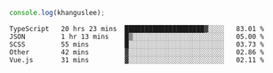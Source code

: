 ```js
console.log(khanguslee);
```

<!--START_SECTION:waka-->
```text
TypeScript   20 hrs 23 mins  ████████████████████▓░░░░   83.01 % 
JSON         1 hr 13 mins    █▒░░░░░░░░░░░░░░░░░░░░░░░   05.00 % 
SCSS         55 mins         █░░░░░░░░░░░░░░░░░░░░░░░░   03.73 % 
Other        42 mins         ▓░░░░░░░░░░░░░░░░░░░░░░░░   02.86 % 
Vue.js       31 mins         ▓░░░░░░░░░░░░░░░░░░░░░░░░   02.11 % 
```
<!--END_SECTION:waka-->

<!--
**khanguslee/khanguslee** is a ✨ _special_ ✨ repository because its `README.md` (this file) appears on your GitHub profile.

Here are some ideas to get you started:

- 🔭 I’m currently working on ...
- 🌱 I’m currently learning ...
- 👯 I’m looking to collaborate on ...
- 🤔 I’m looking for help with ...
- 💬 Ask me about ...
- 📫 How to reach me: ...
- 😄 Pronouns: ...
- ⚡ Fun fact: ...
-->
